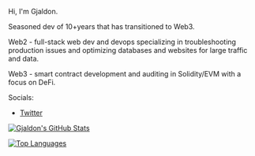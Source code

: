 Hi, I'm Gjaldon.

Seasoned dev of 10+years that has transitioned to Web3. 

Web2 - full-stack web dev and devops specializing in troubleshooting production issues and optimizing databases and websites for large traffic and data.

Web3 - smart contract development and auditing in Solidity/EVM with a focus on DeFi.

Socials:
- [Twitter](https://twitter.com/gjaldon)

[![Gjaldon's GitHub Stats](https://github-readme-stats.vercel.app/api?username=gjaldon&count_private=true&show_icons=true&theme=discord_old_blurple)](https://github.com/anuraghazra/github-readme-stats)

[![Top Languages](https://github-readme-stats.vercel.app/api/top-langs/?username=gjaldon&layout=compact&theme=discord_old_blurple)](https://github.com/anuraghazra/github-readme-stats)
